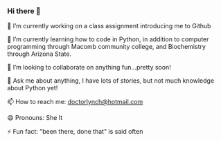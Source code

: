### Hi there 👋

🔭 I’m currently working on a class assignment introducing me to Github

🌱 I’m currently learning how to code in Python, in addition to computer programming through Macomb community college, and Biochemistry through Arizona State.

👯 I’m looking to collaborate on anything fun...pretty soon!

💬 Ask me about anything, I have lots of stories, but not much knowledge about Python yet!

📫 How to reach me: doctorlynch@hotmail.com

😄 Pronouns: She It

⚡ Fun fact: "been there, done that" is said often

